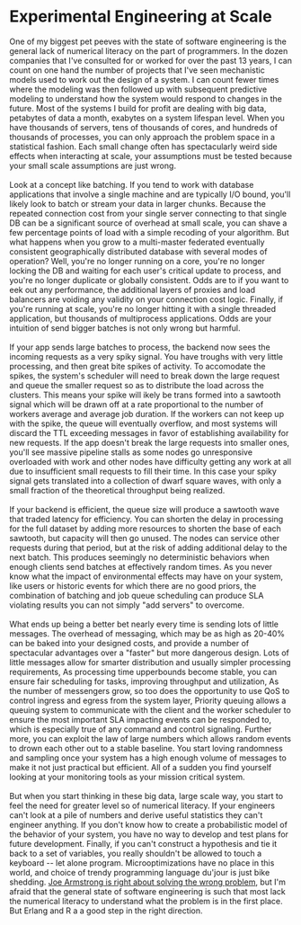 Experimental Engineering at Scale
=================================

One of my biggest pet peeves with the state of software engineering is the general lack of numerical literacy on the part of programmers.  In the dozen companies that I&#39;ve consulted for or worked for over the past 13 years, I can count on one hand the number of projects that I&#39;ve seen mechanistic models used to work out the design of a system.  I can count fewer times where the modeling was then followed up with subsequent predictive modeling to understand how the system would respond to changes in the future.  Most of the systems I build for profit are dealing with big data, petabytes of data a month, exabytes on a system lifespan level.  When you have thousands of servers, tens of thousands of cores, and hundreds of thousands of processes, you can only approach the problem space in a statistical fashion.  Each small change often has spectacularly weird side effects when interacting at scale, your assumptions must be tested because your small scale assumptions are just wrong.<br><br>Look at a concept like batching.  If you tend to work with database applications that involve a single machine and are typically I/O bound, you&#39;ll likely look to batch or stream your data in larger chunks.  Because the repeated connection cost from your single server connecting to that single DB can be a significant source of overhead at small scale, you can shave a few percentage points of load with a simple recoding of your algorithm. But what happens when you grow to a multi-master federated eventually consistent geographically distributed database with several modes of operation?  Well, you&#39;re no longer running on a core, you&#39;re no longer locking the DB and waiting for each user&#39;s critical update to process, and you&#39;re no longer duplicate or globally consistent.  Odds are to if you want to eek out any performance, the additional layers of proxies and load balancers are voiding any validity on your connection cost logic.  Finally, if you&#39;re running at scale, you&#39;re no longer hitting it with a single threaded application, but thousands of multiprocess applications.  Odds are your intuition of send bigger batches is not only wrong but harmful.<br><br>If your app sends large batches to process, the backend now sees the incoming requests as a very spiky signal.  You have troughs with very little processing, and then great bite spikes of activity.  To accomodate the spikes, the system&#39;s scheduler will need to break down the large request and queue the smaller request so as to distribute the load across the clusters. This means your spike will ikely be trans formed into a sawtooth signal which will be drawn off at a rate proportional to the number of workers average and average job duration.  If the workers can not keep up with the spike, the queue will eventually overflow, and most systems will discard the TTL exceeding messages in favor of establishing availability for new requests. If the app doesn&#39;t break the large requests into smaller ones, you&#39;ll see massive pipeline stalls as some nodes go unresponsive overloaded with work and other nodes have difficulty getting any work at all due to insufficient small requests to fill their time.  In this case your spiky signal gets translated into a collection of dwarf square waves, with only a small fraction of the theoretical throughput being realized.  <br><br>If your backend is efficient, the queue size will produce a sawtooth wave that traded latency for efficiency.  You can shorten the delay in processing for the full dataset by adding more resources to shorten the base of each sawtooth, but capacity will then go unused.  The nodes can service other requests during that period, but at the risk of adding additional delay to the next batch.  This produces seemingly no deterministic behaviors when enough clients send batches at effectively random times. As you never know what the impact of environmental effects may have on your system, like users or historic events for which there are no good priors, the combination of batching and job queue scheduling can produce SLA violating results you can not simply "add servers" to overcome.<br><br>What ends up being a better bet nearly every time is sending lots of little messages.  The overhead of messaging, which may be as high as 20-40% can be baked into your designed costs, and provide a number of spectacular advantages over a "faster" but more dangerous design.  Lots of little messages allow for smarter distribution and usually simpler processing requirements,  As processing time upperbounds become stable, you can ensure fair scheduling for tasks, improving throughput and utilization,  As the number of messengers grow, so too does the opportunity to use QoS to control ingress and egress from the system layer,  Priority queuing allows a queuing system to communicate with the client and the worker scheduler to ensure the most important SLA impacting events can be responded to, which is especially true of any command and control signaling.  Further more, you can exploit the law of large numbers which allows random events to drown each other out to a stable baseline.  You start loving randomness and sampling once your system has a high enough volume of messages to make it not just practical but efficient.  All of a sudden you find yourself looking at your monitoring tools as your mission critical system.<br><br>But when you start thinking in these big data, large scale way, you start to feel the need for greater level so of numerical literacy. If your engineers can&#39;t look at a pile of numbers and derive useful statistics they can&#39;t engineer anything.  If you don&#39;t know how to create a probabilistic model of the behavior of your system, you have no way to develop and test plans for future development.   Finally, if you can&#39;t construct a hypothesis and tie it back to a set of variables, you really shouldn&#39;t be allowed to touch a keyboard -- let alone program.  Microoptimizations have no place in this world, and choice of trendy programming language du&#39;jour is just bike shedding.   <a href="http://joearms.github.com/2013/03/28/solving-the-wrong-problem.html">Joe Armstrong is right about solving the wrong problem</a>, but I&#39;m afraid that the general state of software engineering is such that most lack the numerical literacy to understand what the problem is in the first place.  But Erlang and R a a good step in the right direction.